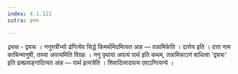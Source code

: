 ```yaml
---
index: 4.1.121
sutra: द्व्यचः

---
```

_द्व्यचः_ - द्व्यचः । ननुस्त्रीभ्यो ढ॑गित्येव सिद्धे किमर्थमिदमित्यत आह — तन्नामिकेति । दात्तेय इति । दत्ता नाम काचिन्मानुषी, तस्या अपत्यमिति विग्रहः । ननु पृथाया अपत्यं पार्थ इति कथम्, तन्नामिकाऽणं बाधित्वा 'द्व्यचः' इति ढक्प्रसङ्गादित्यत आह — पार्थ इत्यत्रेति । शिवादित्वादपत्य एवाऽणित्यन्ये । 
